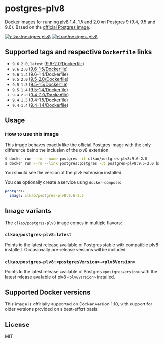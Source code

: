 # postgres-plv8

Docker images for running [plv8](https://github.com/plv8/plv8) 1.4, 1.5 and 2.0 on Postgres 9 (9.4, 9.5 and 9.6). Based on the [official Postgres image](http://registry.hub.docker.com/_/postgres/).

[![clkao/postgres-plv8][docker-pulls-image]][docker-hub-url] [![clkao/postgres-plv8][docker-stars-image]][docker-hub-url]

## Supported tags and respective `Dockerfile` links
- `9.6-2.0`, `latest` ([9.6-2.0/Dockerfile](https://github.com/clkao/docker-postgres-plv8/blob/master/9.6-2.0/Dockerfile))
- `9.6-2.0` ([9.6-1.5/Dockerfile](https://github.com/clkao/docker-postgres-plv8/blob/master/9.6-1.5/Dockerfile))
- `9.6-1.4` ([9.6-1.4/Dockerfile](https://github.com/clkao/docker-postgres-plv8/blob/master/9.6-1.4/Dockerfile))
- `9.5-2.0` ([9.5-2.0/Dockerfile](https://github.com/clkao/docker-postgres-plv8/blob/master/9.5-2.0/Dockerfile))
- `9.5-1.5` ([9.5-1.5/Dockerfile](https://github.com/clkao/docker-postgres-plv8/blob/master/9.5-1.5/Dockerfile))
- `9.5-1.4` ([9.5-1.4/Dockerfile](https://github.com/clkao/docker-postgres-plv8/blob/master/9.5-1.4/Dockerfile))
- `9.4-2.0` ([9.4-2.0/Dockerfile](https://github.com/clkao/docker-postgres-plv8/blob/master/9.4-2.0/Dockerfile))
- `9.4-1.5` ([9.4-1.5/Dockerfile](https://github.com/clkao/docker-postgres-plv8/blob/master/9.4-1.5/Dockerfile))
- `9.4-1.4` ([9.4-1.4/Dockerfile](https://github.com/clkao/docker-postgres-plv8/blob/master/9.4-1.4/Dockerfile))

## Usage

### How to use this image

This image behaves exactly like the official Postgres image with the only difference being the inclusion of the plv8 extension.

```sh
$ docker run --rm --name postgres -it clkao/postgres-plv8:9.6-2.0
$ docker run --rm --link postgres:postgres -it postgres-plv8:9.6-2.0 bash -c 'psql -U postgres -h $POSTGRES_PORT_5432_TCP_ADDR -t -c "CREATE EXTENSION plv8; SELECT extversion FROM pg_extension WHERE extname = ''plv8'';"'
```

You should see the version of the plv8 extension installed.

You can optionally create a service using `docker-compose`:

```yml
postgres:
  image: clkao/postgres-plv8:9.6-2.0
```

## Image variants

The `clkao/postgres-plv8` image comes in multiple flavors:

### `clkao/postgres-plv8:latest`

Points to the latest release available of Postgres stable with compatible plv8 installed. Occasionally pre-release versions will be included.

### `clkao/postgres-plv8:<postgresVersion>-<plv8Version>`

Points to the latest release available of Postgres `<postgresVersion>` with the latest release available of plv8 `<plv8Version>` installed.

## Supported Docker versions

This image is officially supported on Docker version 1.10, with support for older versions provided on a best-effort basis.

## License

MIT

[docker-hub-url]: https://hub.docker.com/r/clkao/postgres-plv8/
[docker-pulls-image]: https://img.shields.io/docker/pulls/clkao/postgres-plv8.svg?style=flat-square
[docker-stars-image]: https://img.shields.io/docker/stars/clkao/postgres-plv8.svg?style=flat-square
